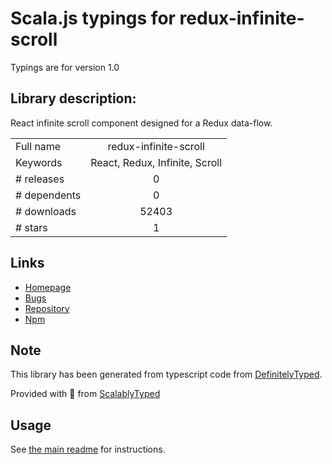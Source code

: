 
# Scala.js typings for redux-infinite-scroll

Typings are for version 1.0

## Library description:
React infinite scroll component designed for a Redux data-flow.

|                    |                 |
| ------------------ | :-------------: |
| Full name          | redux-infinite-scroll |
| Keywords           | React, Redux, Infinite, Scroll |
| # releases         | 0 |
| # dependents       | 0 |
| # downloads        | 52403 |
| # stars            | 1 |

## Links
- [Homepage](https://github.com/RealScout/redux-infinite-scroll#readme)
- [Bugs](https://github.com/RealScout/redux-infinite-scroll/issues)
- [Repository](https://github.com/RealScout/redux-infinite-scroll)
- [Npm](https://www.npmjs.com/package/redux-infinite-scroll)
    


## Note
This library has been generated from typescript code from [DefinitelyTyped](https://definitelytyped.org).

Provided with :purple_heart: from [ScalablyTyped](https://github.com/oyvindberg/ScalablyTyped)

## Usage
See [the main readme](../../readme.md) for instructions.


